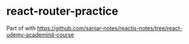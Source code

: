 # react-router-practice
Part of with https://github.com/sanjar-notes/reactjs-notes/tree/react-udemy-academind-course
